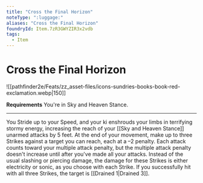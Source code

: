 ```yaml
---
title: "Cross the Final Horizon"
noteType: ":luggage:"
aliases: "Cross the Final Horizon"
foundryId: Item.7zR3GWYZIR3x2vdb
tags:
  - Item
---
```


# Cross the Final Horizon
![[pathfinder2e/Feats/zz_asset-files/icons-sundries-books-book-red-exclamation.webp|150]]

**Requirements** You're in Sky and Heaven Stance.

* * *

You Stride up to your Speed, and your ki enshrouds your limbs in terrifying stormy energy, increasing the reach of your [[Sky and Heaven Stance]] unarmed attacks by 5 feet. At the end of your movement, make up to three Strikes against a target you can reach, each at a –2 penalty. Each attack counts toward your multiple attack penalty, but the multiple attack penalty doesn't increase until after you've made all your attacks. Instead of the usual slashing or piercing damage, the damage for these Strikes is either electricity or sonic, as you choose with each Strike. If you successfully hit with all three Strikes, the target is [[Drained 1|Drained 3]].

